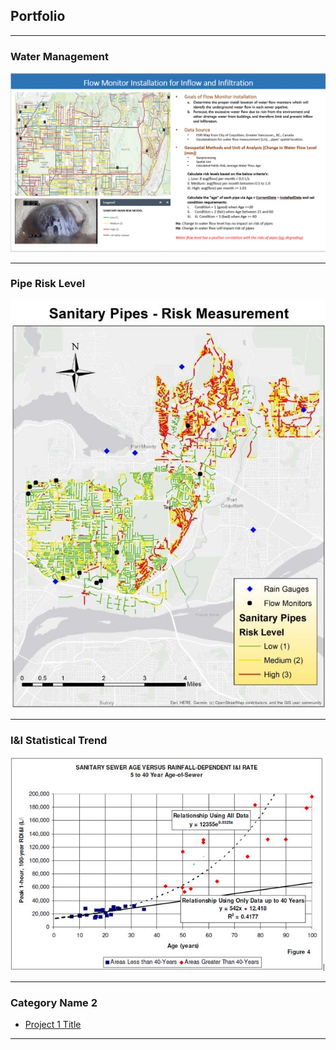 ## Portfolio

---

### Water Management
<img src="images/YanceyKo_WorkExample.GIF?raw=true"/>

---
### Pipe Risk Level
<img src="images/FinalProject.jpg?raw=true"/>

---
### I&I Statistical Trend
<img src="images/Stat.JPG?raw=true"/>

---

### Category Name 2

- [Project 1 Title](http://example.com/)

---




